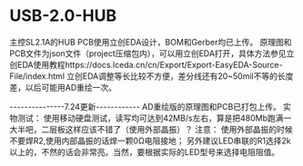 # USB-2.0-HUB
主控SL2.1A的HUB
PCB使用立创EDA设计，BOM和Gerber均已上传。
原理图和PCB文件为json文件（project压缩包内），可以用立创EDA打开，具体方法参见立创EDA使用教程https://docs.lceda.cn/cn/Export/Export-EasyEDA-Source-File/index.html
立创EDA调整等长比较不方便，差分线还有20~50mil不等的长度差，以后可能用AD重绘一次。

---------------7.24更新------------
AD重绘版的原理图和PCB已打包上传。
实物测试：
使用移动硬盘测试，读写均可达到42MB/s左右，算是把480Mb跑满一大半吧，二层板这样应该不错了（使用外部晶振）？
注意：
使用外部晶振的时候不要焊R2,使用内部晶振的话焊一颗0Ω电阻接地；
另外建议LED串联的R1选择2k以上的，不然的话会非常亮。当然，要根据实际的LED型号来选择电阻阻值。
